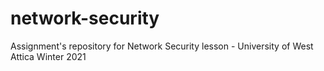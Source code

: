# network-security
Assignment's repository for Network Security lesson - University of West Attica Winter 2021
